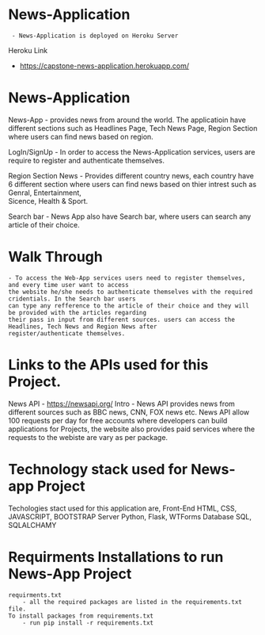 # News-Application 
     - News-Application is deployed on Heroku Server 
  Heroku Link 
   - https://capstone-news-application.herokuapp.com/
      
      
# News-Application
   News-App
      - provides news from around the world. The applicatioin have different sections such as Headlines Page, Tech News Page, Region Section where users can find news based on region. 
  
  LogIn/SignUp 
     - In order to access the News-Application services, users are require to register and authenticate themselves. 
      
  Region Section News 
    - Provides different country news, each country have 6 different section where users can find news based on thier intrest such as Genral, Entertainment,  
      Sicence, Health & Sport. 
      
  Search bar 
    - News App also have Search bar, where users can search any article of their choice. 
    
    
 # Walk Through
    - To access the Web-App services users need to register themselves, and every time user want to access
    the website he/she needs to authenticate themselves with the required cridentials. In the Search bar users
    can type any refference to the article of their choice and they will be provided with the articles regarding 
    their pass in input from different sources. users can access the Headlines, Tech News and Region News after 
    register/authenticate themselves. 
      

# Links to the APIs used for this Project. 
   News API
    - https://newsapi.org/
  Intro 
    - News API provides news from different sources such as BBC news, CNN, FOX news etc. News API allow 100 requests per day for free accounts where developers can build applications for Projects, the website also provides paid services where the requests to the webiste are vary as per package. 
    
# Technology stack used for News-app Project 
  Techologies stact used for this application are, 
  Front-End 
    HTML, CSS, JAVASCRIPT, BOOTSTRAP 
  Server 
    Python, Flask, WTForms
  Database 
    SQL, SQLALCHAMY
    
 # Requirments Installations to run News-App Project 
    requirments.txt
        - all the required packages are listed in the requirements.txt file. 
    To install packages from requirements.txt 
        - run pip install -r requirements.txt
      
      
      
      
      
      
